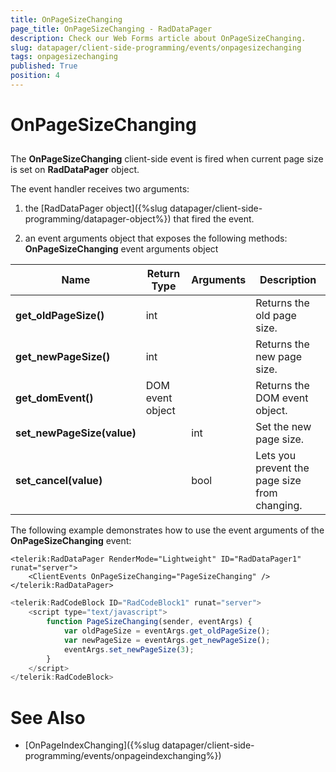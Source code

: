 ```yaml
---
title: OnPageSizeChanging
page_title: OnPageSizeChanging - RadDataPager
description: Check our Web Forms article about OnPageSizeChanging.
slug: datapager/client-side-programming/events/onpagesizechanging
tags: onpagesizechanging
published: True
position: 4
---
```


# OnPageSizeChanging



## 

The **OnPageSizeChanging** client-side event is fired when current page size is set on **RadDataPager** object.

The event handler receives two arguments:

1. the [RadDataPager object]({%slug datapager/client-side-programming/datapager-object%}) that fired the event.

1. an event arguments object that exposes the following methods: **OnPageSizeChanging** event arguments object


| Name | Return Type | Arguments | Description |
| ------ | ------ | ------ | ------ |
| **get_oldPageSize()** |int||Returns the old page size.|
| **get_newPageSize()** |int||Returns the new page size.|
| **get_domEvent()** |DOM event object||Returns the DOM event object.|
| **set_newPageSize(value)** ||int|Set the new page size.|
| **set_cancel(value)** ||bool|Lets you prevent the page size from changing.|

The following example demonstrates how to use the event arguments of the **OnPageSizeChanging** event:

````ASPNET
<telerik:RadDataPager RenderMode="Lightweight" ID="RadDataPager1" runat="server">
    <ClientEvents OnPageSizeChanging="PageSizeChanging" />
</telerik:RadDataPager>
````


````JavaScript
<telerik:RadCodeBlock ID="RadCodeBlock1" runat="server">
    <script type="text/javascript">
        function PageSizeChanging(sender, eventArgs) {
            var oldPageSize = eventArgs.get_oldPageSize();
            var newPageSize = eventArgs.get_newPageSize();
            eventArgs.set_newPageSize(3);
        }
    </script>
</telerik:RadCodeBlock>
````



# See Also

 * [OnPageIndexChanging]({%slug datapager/client-side-programming/events/onpageindexchanging%})
